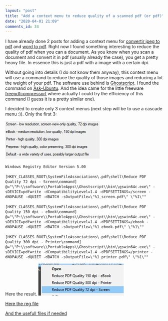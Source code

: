 ```yaml
---
layout: "post"
title: "Add a context menu to reduce quality of a scanned pdf (or pdf)"
date: "2020-04-01 21:09"
comments_id: 34
---
```


I have already done 2 posts for adding a context menu for [convertir jpeg to pdf](/2019/03/02/add-a-context-menu-for-a-specific-extension-right-click.html) and [word to pdf](/2019/04/17/context-menu-export-to-pdf-word-document.html).
Right now I found something interesting to reduce the quality of pdf when you can a document.
As you know when you scan a document and convert it in pdf (usually already the case), you get a pretty heavy file. In essence this is just a pdf with a image with a certain dpi.

Without going into details (I do not know them anyway), this context menu will use a command to reduce the quality of those images and reducing a lot the weight of your pdf.
The software use behind is [Ghostscript](https://www.ghostscript.com/). I found the command on [Ask-Ubuntu](https://askubuntu.com/questions/113544/how-can-i-reduce-the-file-size-of-a-scanned-pdf-file).
And the idea came for the little freeware [freepdfcompressort](http://www.freepdfcompressor.com/) where actually I could try the efficiency of this command (I guess it is a pretty similar one).

I decided to create only 3 context menus (next step will be to use a cascade menu :)). Only the first 3:

![Picture](/assets/blog/20200401_picture_1.jpg)




```shell
Windows Registry Editor Version 5.00

[HKEY_CLASSES_ROOT\SystemFileAssociations\.pdf\shell\Reduce PDF Quality 72 dpi - Screen\command]
@="\"P:\\software\\PortableApps\\Ghostscript\\bin\\gswin64c.exe\" -sDEVICE=pdfwrite -dCompatibilityLevel=1.4 -dPDFSETTINGS=/screen -dNOPAUSE -dQUIET -dBATCH -sOutputFile=\"%1_screen.pdf\" \"%1\""

[HKEY_CLASSES_ROOT\SystemFileAssociations\.pdf\shell\Reduce PDF Quality 150 dpi - eBook\command]
@="\"P:\\software\\PortableApps\\Ghostscript\\bin\\gswin64c.exe\" -sDEVICE=pdfwrite -dCompatibilityLevel=1.4 -dPDFSETTINGS=/ebook -dNOPAUSE -dQUIET -dBATCH -sOutputFile=\"%1_ebook.pdf\" \"%1\""

[HKEY_CLASSES_ROOT\SystemFileAssociations\.pdf\shell\Reduce PDF Quality 300 dpi - Printer\command]
@="\"P:\\software\\PortableApps\\Ghostscript\\bin\\gswin64c.exe\" -sDEVICE=pdfwrite -dCompatibilityLevel=1.4 -dPDFSETTINGS=/printer -dNOPAUSE -dQUIET -dBATCH -sOutputFile=\"%1_printer.pdf\" \"%1\""
```

Here the result.
![Picture2](/assets/blog/20200401_picture_2.jpg)



[Here the reg file](/files/Context_menu/Add_Context-Menu_Reduce-PDF-Quality_with_Ghostscript.reg)

[And the usefull files if needed](/files/Context_menu/Ghostscript_2files_toreduce_pdf_quality.zip)

